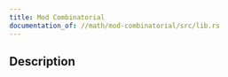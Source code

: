 ```yaml
---
title: Mod Combinatorial
documentation_of: //math/mod-combinatorial/src/lib.rs
---
```


## Description

